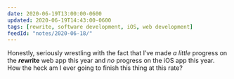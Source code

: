 ```yaml
---
date: 2020-06-19T13:00:00-0600
updated: 2020-06-19T14:43:00-0600
tags: [rewrite, software development, iOS, web development]
feedId: "notes/2020-06-18/"
---
```


Honestly, seriously wrestling with the fact that I’ve made *a little* progress on the <b><i>re</i>write</b> web app this year and *no* progress on the iOS app this year. How the heck am I ever going to finish this thing at this rate?
